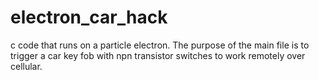# electron_car_hack
c code that runs on a particle electron. The purpose of the main file is to trigger a car key fob with npn transistor switches to work remotely over cellular.
